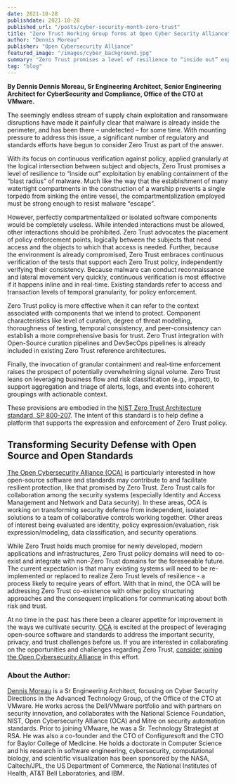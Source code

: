 ```yaml
---
date: 2021-10-28
publishdate: 2021-10-28
published_url: "/posts/cyber-security-month-zero-trust"
title: "Zero Trust Working Group forms at Open Cyber Security Alliance"
author: "Dennis Moreau"
publisher: "Open Cybersecurity Alliance"
featured_image: "/images/cyber_background.jpg"
summary: "Zero Trust promises a level of resilience to “inside out” exploitation by enabling containment of the “blast radius” of malware. Dennis Moreau, Senior Engineering Architect for CyberSecurity and Compliance at VMware, writes about a new OCA effort to address Zero Trust co-existence with other policy structuring approaches."
tag: "blog"
---
```



**By Dennis Dennis Moreau, Sr Engineering Architect, Senior Engineering Architect for CyberSecurity and Compliance, Office of the CTO at VMware.**

The seemingly endless stream of supply chain exploitation and ransomware disruptions have made it painfully clear that malware is already inside the perimeter, and has been there – undetected – for some time. With mounting pressure to address this issue, a significant number of regulatory and standards efforts have begun to consider Zero Trust as part of the answer.

With its focus on continuous verification against policy, applied granularly at the logical intersection between subject and objects, Zero Trust promises a level of resilience to “inside out” exploitation by enabling containment of the “blast radius” of malware. Much like the way that the establishment of many watertight compartments in the construction of a warship prevents a single torpedo from sinking the entire vessel, the compartmentalization employed must be strong enough to resist malware “escape”.

However, perfectly compartmentalized or isolated software components would be completely useless. While intended interactions must be allowed, other interactions should be prohibited. Zero Trust advocates the placement of policy enforcement points, logically between the subjects that need access and the objects to which that access is needed. Further, because the environment is already compromised, Zero Trust embraces continuous verification of the tests that support each Zero Trust policy, independently verifying their consistency. Because malware can conduct reconnaissance and lateral movement very quickly, continuous verification is most effective if it happens inline and in real-time. Existing standards refer to access and transaction levels of temporal granularity, for policy enforcement.

Zero Trust policy is more effective when it can refer to the context associated with components that we intend to protect. Component characteristics like level of curation, degree of threat modelling, thoroughness of testing, temporal consistency, and peer-consistency can establish a more comprehensive basis for trust. Zero Trust integration with Open-Source curation pipelines and DevSecOps pipelines is already included in existing Zero Trust reference architectures.

Finally, the invocation of granular containment and real-time enforcement raises the prospect of potentially overwhelming signal volume. Zero Trust leans on leveraging business flow and risk classification (e.g., impact), to support aggregation and triage of alerts, logs, and events into coherent groupings with actionable context.

These provisions are embodied in the [NIST Zero Trust Architecture standard, SP 800-207](https://csrc.nist.gov/publications/detail/sp/800-207/final). The intent of this standard is to help define a platform that supports the expression and enforcement of Zero Trust policy.

## Transforming Security Defense with Open Source and Open Standards

[The Open Cybersecurity Alliance (OCA)](https://opencybersecurityalliance.org/) is particularly interested in how open-source software and standards may contribute to and facilitate resilient protection, like that promised by Zero Trust. Zero Trust calls for collaboration among the security systems (especially Identity and Access Management and Network and Data security). In these areas, OCA is working on transforming security defense from independent, isolated solutions to a team of collaborative controls working together.  Other areas of interest being evaluated are identity, policy expression/evaluation, risk expression/modeling, data classification, and security operations.

While Zero Trust holds much promise for newly developed, modern applications and infrastructures, Zero Trust policy domains will need to co-exist and integrate with non-Zero Trust domains for the foreseeable future. The current expectation is that many existing systems will need to be re-implemented or replaced to realize Zero Trust levels of resilience - a process likely to require years of effort. With that in mind, the OCA will be addressing Zero Trust co-existence with other policy structuring approaches and the consequent implications for communicating about both risk and trust.

At no time in the past has there been a clearer appetite for improvement in the ways we cultivate security. [OCA](https://github.com/opencybersecurityalliance/) is excited at the prospect of leveraging open-source software and standards to address the important security, privacy, and trust challenges before us. If you are interested in collaborating on the opportunities and challenges regarding Zero Trust, [consider joining the Open Cybersecurity Alliance](https://lists.oasis-open-projects.org/g/oca-architecture-wg) in this effort.

### About the Author:
[Dennis Moreau](https://www.linkedin.com/in/dennismoreau/) is a Sr Engineering Architect, focusing on Cyber Security Directions in the Advanced Technology Group, of the Office of the CTO at VMware. He works across the Dell/VMware portfolio and with partners on security innovation, and collaborates with the National Science Foundation, NIST, Open Cybersecurity Alliance (OCA) and Mitre on security automation standards. Prior to joining VMware, he was a Sr. Technology Strategist at RSA. He was also a co-founder and the CTO of Configuresoft and the CTO for Baylor College of Medicine.  He holds a doctorate in Computer Science and his research in software engineering, cybersecurity, computational biology, and scientific visualization has been sponsored by the NASA, Caltech/JPL, the US Department of Commerce, the National Institutes of Health, AT&T Bell Laboratories, and IBM.
